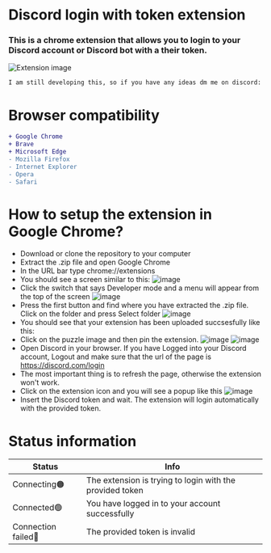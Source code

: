 # Discord login with token extension
### This is a chrome extension that allows you to login to your Discord account or Discord bot with a their token.
![Extension image](https://media.discordapp.net/attachments/885216977398927360/887025101734809600/unknown.png)
```diff
I am still developing this, so if you have any ideas dm me on discord: ChristianPenev#1513!
```
# Browser compatibility
```diff
+ Google Chrome
+ Brave
+ Microsoft Edge
- Mozilla Firefox
- Internet Explorer
- Opera
- Safari
```
# How to setup the extension in Google Chrome?
* Download or clone the repository to your computer
* Extract the .zip file and open Google Chrome
* In the URL bar type chrome://extensions
* You should see a screen similar to this:
![image](https://user-images.githubusercontent.com/81697828/133133244-93ac21ad-b725-458e-a88c-955c02875de5.png)
* Click the switch that says Developer mode and a menu will appear from the top of the screen 
![image](https://user-images.githubusercontent.com/81697828/133133187-fbab820d-817c-4b5f-91b1-136aec6aafb6.png)
* Press the first button and find where you have extracted the .zip file. Click on the folder and press Select folder
![image](https://user-images.githubusercontent.com/81697828/133133148-6de78317-2192-464b-a932-35e6ab27fad4.png)
* You should see that your extension has been uploaded succsesfully like this:
* Click on the puzzle image and then pin the extension.
![image](https://user-images.githubusercontent.com/81697828/133134382-c9962440-8698-4c9f-b658-a3471149600b.png)
![image](https://user-images.githubusercontent.com/81697828/133133111-bc8b98ad-4386-4e61-aa19-83689135cd79.png)
* Open Discord in your browser. If you have Logged into your Discord account, Logout and make sure that the url of the page is https://discord.com/login
* The most important thing is to refresh the page, otherwise the extension won't work.
* Click on the extension icon and you will see a popup like this
![image](https://user-images.githubusercontent.com/81697828/133135237-018fa089-7359-4789-9207-1efec4672f31.png)
* Insert the Discord token and wait. The extension will login automatically with the provided token.
# Status information
Status | Info
------------ | -------------
Connecting🟠 | The extension is trying to login with the provided token
Connected🟢 | You have logged in to your account successfully
Connection failed🔴 | The provided token is invalid
